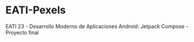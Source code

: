 # EATI-Pexels

EATI 23 - Desarrollo Moderno de Aplicaciones Android: Jetpack Compose - Proyecto final 
